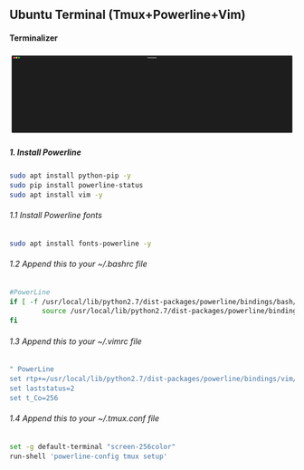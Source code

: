 ## Ubuntu Terminal (Tmux+Powerline+Vim)
#### Terminalizer
![Terminal Screenshot](https://raw.githubusercontent.com/R3dy/ubuntu-terminal/master/render1564508715110.gif)

##### 1. Install Powerline
```bash
sudo apt install python-pip -y
sudo pip install powerline-status
sudo apt install vim -y
```

###### 1.1 Install Powerline fonts
```bash
sudo apt install fonts-powerline -y
```

###### 1.2 Append this to your ~/.bashrc file
```bash
#PowerLine
if [ -f /usr/local/lib/python2.7/dist-packages/powerline/bindings/bash/powerline.sh ]; then
        source /usr/local/lib/python2.7/dist-packages/powerline/bindings/bash/powerline.sh
fi
```
###### 1.3 Append this to your ~/.vimrc file
```bash
" PowerLine
set rtp+=/usr/local/lib/python2.7/dist-packages/powerline/bindings/vim/
set laststatus=2
set t_Co=256
```

###### 1.4 Append this to your ~/.tmux.conf file
```bash
set -g default-terminal "screen-256color"
run-shell 'powerline-config tmux setup'
```

